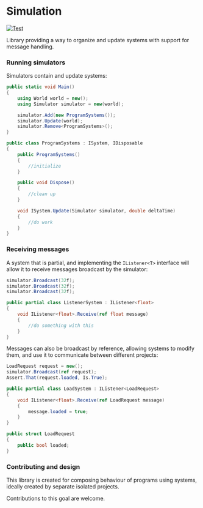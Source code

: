 # Simulation

[![Test](https://github.com/simulation-tree/simulation/actions/workflows/test.yml/badge.svg)](https://github.com/simulation-tree/simulation/actions/workflows/test.yml)

Library providing a way to organize and update systems with support for message handling.

### Running simulators

Simulators contain and update systems:
```cs
public static void Main()
{
    using World world = new();
    using Simulator simulator = new(world);

    simulator.Add(new ProgramSystems());
    simulator.Update(world);
    simulator.Remove<ProgramSystems>();
}

public class ProgramSystems : ISystem, IDisposable
{
    public ProgramSystems()
    {
        //initialize
    }

    public void Dispose()
    {
        //clean up
    }

    void ISystem.Update(Simulator simulator, double deltaTime)
    {
        //do work
    }
}
```

### Receiving messages

A system that is partial, and implementing the `IListener<T>` interface will
allow it to receive messages broadcast by the simulator:
```cs
simulator.Broadcast(32f);
simulator.Broadcast(32f);
simulator.Broadcast(32f);

public partial class ListenerSystem : IListener<float>
{
    void IListener<float>.Receive(ref float message)
    {
        //do something with this
    }
}
```

Messages can also be broadcast by reference, allowing systems to modify them,
and use it to communicate between different projects:
```cs
LoadRequest request = new();
simulator.Broadcast(ref request);
Assert.That(request.loaded, Is.True);

public partial class LoadSystem : IListener<LoadRequest>
{
    void IListener<float>.Receive(ref LoadRequest message)
    {
        message.loaded = true;
    }
}

public struct LoadRequest
{
    public bool loaded;
}
```

### Contributing and design

This library is created for composing behaviour of programs using systems, ideally created by
separate isolated projects.

Contributions to this goal are welcome.
